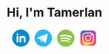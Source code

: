 <h1 align="center">Hi, I'm Tamerlan</h1>

<p align="center">

</p>

<p align="center">
  <a href="https://www.linkedin.com/in/tamerlan-akhmedov-9b0621202/"><img alt="LinkedIn" title="LinkedIn" height="48" width="48" src="assets/linkedin.svg"></a>
  <a href="https://t.me/tmkovac"><img alt="Telegram" title="Telegram" height="48" width="48" src="assets/telegram.svg"></a>
  <a href="https://open.spotify.com/user/3135gkdspqonmgui654vjpy7472y"><img alt="Spotify" title="Spotify" height="48" width="48" src="assets/spotify.svg"></a>
  <a href="https://instagram.com/akmdvtm"><img alt="Instagram" title="Instagram" height="48" width="48" src="assets/instagram.svg"></a>
</p>
